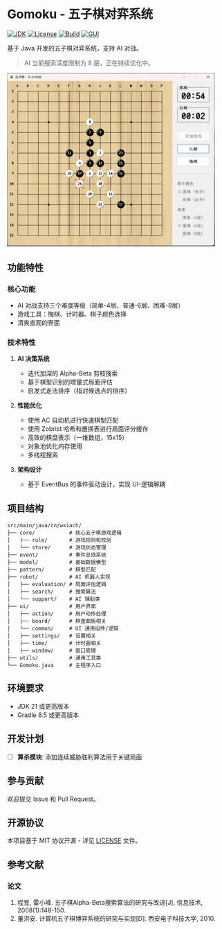 # Gomoku - 五子棋对弈系统

[![JDK](https://img.shields.io/badge/JDK-21-brightgreen.svg)](https://jdk.java.net/21/)
[![License](https://img.shields.io/badge/license-MIT-blue.svg)](LICENSE)
[![Build](https://img.shields.io/badge/build-passing-brightgreen.svg)]()
[![GUI](https://img.shields.io/badge/GUI-Swing-orange.svg)]()

基于 Java 开发的五子棋对弈系统，支持 AI 对战。

> AI 当前搜索深度限制为 8 层，正在持续优化中。

<img src="screenshot/gomoku.png" width="480" alt="游戏截图">

## 功能特性

### 核心功能

- AI 对战支持三个难度等级（简单-4层、普通-6层、困难-8层）
- 游戏工具：悔棋、计时器、棋子颜色选择
- 清爽直观的界面

### 技术特性

1. **AI 决策系统**
    - 迭代加深的 Alpha-Beta 剪枝搜索
    - 基于棋型识别的增量式局面评估
    - 启发式走法排序（指对候选点的排序）

2. **性能优化**
    - 使用 AC 自动机进行快速棋型匹配
    - 使用 Zobrist 哈希和置换表进行局面评分缓存
    - 高效的棋盘表示（一维数组，15x15）
    - 对象池优化内存使用
    - 多线程搜索

3. **架构设计**
    - 基于 EventBus 的事件驱动设计，实现 UI-逻辑解耦

## 项目结构

```
src/main/java/cn/wxiach/
├── core/           # 核心五子棋游戏逻辑
│   ├── rule/       # 游戏规则和校验
│   └── store/      # 游戏状态管理
├── event/          # 事件总线系统
├── model/          # 基础数据模型
├── pattern/        # 棋型匹配 
├── robot/          # AI 机器人实现
│   ├── evaluation/ # 局面评估逻辑
│   ├── search/     # 搜索算法
│   └── support/    # AI 辅助类
├── ui/             # 用户界面
│   ├── action/     # 用户动作处理
│   ├── board/      # 棋盘面板相关
│   └── common/     # UI 通用组件/逻辑
│   ├── settings/   # 设置相关
│   ├── time/       # 计时器相关
│   ├── window/     # 窗口管理
├── utils/          # 通用工具类
└── Gomoku.java     # 主程序入口
```

## 环境要求

- JDK 21 或更高版本
- Gradle 8.5 或更高版本

## 开发计划

- [ ] **算杀模块**: 添加连续威胁胜利算法用于关键局面

## 参与贡献

欢迎提交 Issue 和 Pull Request。

## 开源协议

本项目基于 MIT 协议开源 - 详见 [LICENSE](LICENSE) 文件。

## 参考文献

### 论文

1. 程昱, 雷小峰. 五子棋Alpha-Beta搜索算法的研究与改进[J]. 信息技术, 2008(1):148-150.
2. 董洪安. 计算机五子棋博弈系统的研究与实现[D]. 西安电子科技大学, 2010.

